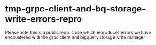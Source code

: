 # tmp-grpc-client-and-bq-storage-write-errors-repro
Please note this is a public repo. Code which reproduces errors we have encountered with the grpc client and bigquery storage write manager
